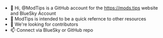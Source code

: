 - 👋 Hi, @ModTips is a GitHub account for the https://mods.tips website and BlueSky Account
- 👀 ModTips is intended to be a quick refernce to other resources
- 💞️ We're looking for contributors
- 📫 Connect via BlueSky or GitHub repo

<!---
ModTips/ModTips is a ✨ special ✨ repository because its `README.md` (this file) appears on your GitHub profile.
You can click the Preview link to take a look at your changes.
--->
